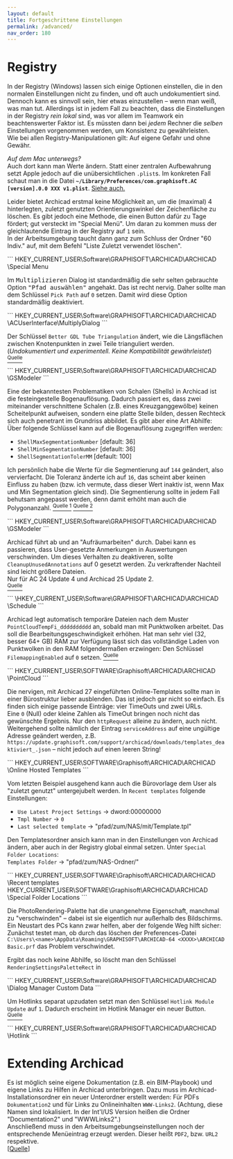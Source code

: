 ```yaml
---
layout: default
title: Fortgeschrittene Einstellungen
permalink: /advanced/
nav_order: 180
---
```


# Registry
In der Registry (Windows) lassen sich einige Optionen einstellen, die in den normalen Einstellungen nicht zu finden, und oft auch undokumentiert sind. Dennoch kann es sinnvoll sein, hier etwas einzustellen – wenn man weiß, was man tut. Allerdings ist in jedem Fall zu beachten, dass die Einstellungen in der Registry _rein lokal_ sind, was vor allem im Teamwork ein beachtenswerter Faktor ist. Es müssten dann bei _jedem_ Rechner die _selben_ Einstellungen vorgenommen werden, um Konsistenz zu gewährleisten.  
Wie bei allen Registry-Manipulationen gilt: Auf eigene Gefahr und ohne Gewähr.

_Auf dem Mac unterwegs?_  
Auch dort kann man Werte ändern. Statt einer zentralen Aufbewahrung setzt Apple jedoch auf die unübersichtlichen `.plist`s. Im konkreten Fall schaut man in die Datei **`~/Library/Preferences/com.graphisoft.AC [version].0.0 XXX v1.plist`**. [Siehe auch.](https://community.graphisoft.com/t5/Installation-update/Altering-ARCHICAD-behavior-Registry-or-Preferences/ta-p/304121)


<div class="code-example" markdown="1">

Leider bietet Archicad erstmal keine Möglichkeit an, um die (maximal) 4 hinterlegten, zuletzt genutzten Orientierungswinkel der Zeichenfläche zu löschen. Es gibt jedoch eine Methode, die einen Button dafür zu Tage fördert; gut versteckt im "Special Menü". Um daran zu kommen muss der gleichlautende Eintrag in der Registry auf `1` sein.  
In der Arbeitsumgebung taucht dann ganz zum Schluss der Ordner "60 Indiv." auf, mit dem Befehl "Liste Zuletzt verwendet löschen".

</div>
```
HKEY_CURRENT_USER\Software\GRAPHISOFT\ARCHICAD\ARCHICAD <version>\Special Menu


<div class="code-example" markdown="1">

Im <samp>Multiplizieren</samp> Dialog ist standardmäßig die sehr selten gebrauchte Option <samp>"Pfad auswählen"</samp> angehakt. Das ist recht nervig. Daher sollte man dem Schlüssel `Pick Path` auf `0` setzen. Damit wird diese Option standardmäßig deaktiviert.

</div>
```
HKEY_CURRENT_USER\Software\GRAPHISOFT\ARCHICAD\ARCHICAD <version>\ACUserInterface\MultiplyDialog
```


<div class="code-example" markdown="1">

Der Schlüssel `Better GDL Tube Triangulation` ändert, wie die Längsflächen zwischen Knotenpunkten in zwei Teile trianguliert werden.  
(_Undokumentiert und experimentell. Keine Kompatibilität gewährleistet_) [<sup>Quelle</sup>](https://archicad-talk.graphisoft.com/viewtopic.php?p=317746#p317746) 
</div>
```
HKEY_CURRENT_USER\Software\GRAPHISOFT\ARCHICAD\ARCHICAD <version>\GSModeler
```


<div class="code-example" markdown="1">

Eine der bekanntesten Problematiken von Schalen (Shells) in Archicad ist die festeingestelle Bogenauflösung. Dadurch passiert es, dass zwei miteinander verschnittene Schalen (z.B. eines Kreuzganggewölbe) keinen Scheitelpunkt aufweisen, sondern eine platte Stelle bilden, dessen Rechteck sich auch penetrant im Grundriss abbildet. Es gibt aber eine Art Abhilfe:  
Über folgende Schlüssel kann auf die Bogenauflösung zugegriffen werden:
- `ShellMaxSegmentationNumber` [default: 36]
- `ShellMinSegmentationNumber` [default: 36]
- `ShellSegmentationTolerMM` [default: 100]

Ich persönlich habe die Werte für die Segmentierung auf `144` geändert, also vervierfacht. Die Toleranz änderte ich auf `16`, das scheint aber keinen Einfluss zu haben (bzw. ich vermute, dass dieser Wert inaktiv ist, wenn Max und Min Segmentation gleich sind). Die Segmentierung sollte in jedem Fall behutsam angepasst werden, denn damit erhöht man auch die Polygonanzahl. [<sup>Quelle 1</sup>](https://archicad-talk.graphisoft.com/viewtopic.php?t=44270#p222497) [<sup>Quelle 2</sup>](https://archicad-talk.graphisoft.com/viewtopic.php?f=20&t=38490)
</div>
```
HKEY_CURRENT_USER\Software\GRAPHISOFT\ARCHICAD\ARCHICAD <version>\GSModeler
```


<div class="code-example" markdown="1">

Archicad führt ab und an "Aufräumarbeiten" durch. Dabei kann es passieren, dass User-gesetzte Anmerkungen in Auswertungen verschwinden. Um dieses Verhalten zu deaktiveren, sollte `CleanupUnusedAnnotations` auf 0 gesetzt werden. Zu verkraftender Nachteil sind leicht größere Dateien.  
Nur für AC 24 Update 4 und Archicad 25 Update 2.  
[<sup>Quelle</sup>](https://archicad-talk.graphisoft.com/viewtopic.php?f=26&t=62958#p332074)
</div>
```
\HKEY_CURRENT_USER\Software\GRAPHISOFT\ARCHICAD\ARCHICAD <version>\Schedule
```


<div class="code-example" markdown="1">

Archicad legt automatisch temporäre Dateien nach dem Muster `PointCloudTempFi_dddddddddd` an, sobald man mit Punktwolken arbeitet. Das soll die Bearbeitungsgeschwindigkeit erhöhen. Hat man sehr viel (32, besser 64+ GB) RAM zur Verfügung lässt sich das vollständige Laden von Punktwolken in den RAM folgendermaßen erzwingen: Den Schlüssel `FilemappingEnabled` auf `0` setzen. [<sup>Quelle</sup>](https://archicad-talk.graphisoft.com/viewtopic.php?f=13&t=70341)
</div>
```
HKEY_CURRENT_USER\SOFTWARE\Graphisoft\ARCHICAD\ARCHICAD <version>\PointCloud
```


<div class="code-example" markdown="1">

Die nervigen, mit Archicad 27 eingeführten Online-Templates sollte man in einer Bürostruktur lieber ausblenden. Das ist jedoch gar nicht so einfach. Es finden sich einige passende Einträge: vier TimeOuts und zwei URLs.  
Eine `0` (Null) oder kleine Zahlen als TimeOut bringen noch nicht das gewünschte Ergebnis. Nur den `httpRequest` alleine zu ändern, auch nicht. Weitergehend sollte nämlich der Eintrag `serviceAddress` auf eine ungültige Adresse geändert werden, z.B. `https://update.graphisoft.com/support/archicad/downloads/templates_deaktiviert_.json` – nicht jedoch auf einen leeren String!
</div>
```
HKEY_CURRENT_USER\SOFTWARE\Graphisoft\ARCHICAD\ARCHICAD <version>\Online Hosted Templates
```


<div class="code-example" markdown="1">

Vom letzten Beispiel ausgehend kann auch die Bürovorlage dem User als "zuletzt genutzt" untergejubelt werden. In `Recent templates` folgende Einstellungen:  
- `Use Latest Project Settings` -> dword:00000000
- `Tmpl Number` -> `0`
- `Last selected template` -> "pfad/zum/NAS/mit/Template.tpl"

Den Templatesordner ansich kann man in den Einstellungen von Archicad ändern, aber auch in der Registry global einmal setzen. Unter `Special Folder Locations`:  
`Templates Folder` -> "pfad/zum/NAS-Ordner/"
</div>
```
HKEY_CURRENT_USER\SOFTWARE\Graphisoft\ARCHICAD\ARCHICAD <version>\Recent templates
HKEY_CURRENT_USER\SOFTWARE\Graphisoft\ARCHICAD\ARCHICAD <version>\Special Folder Locations
```


<div class="code-example" markdown="1">

Die PhotoRendering-Palette hat die unangenehme Eigenschaft, manchmal zu "verschwinden" – dabei ist sie eigentlich nur außerhalb des Bildschirms. Ein Neustart des PCs kann zwar helfen, aber der folgende Weg hilft sicher:  
Zunächst testet man, ob durch das löschen der Preferences-Datei `C:\Users\<name>\AppData\Roaming\GRAPHISOFT\ARCHICAD-64 <XXXX>\ARCHICAD Basic.prf` das Problem verschwindet.

Ergibt das noch keine Abhilfe, so löscht man den Schlüssel `RenderingSettingsPaletteRect` in
</div>
```
HKEY_CURRENT_USER\Software\GRAPHISOFT\ARCHICAD\ARCHICAD <version>\Dialog Manager Custom Data
```


<div class="code-example" markdown="1">

Um Hotlinks separat upzudaten setzt man den Schlüssel `Hotlink Module Update` auf `1`. Dadurch erscheint im Hotlink Manager ein neuer Button.  
[<sup>Quelle</sup>](https://community.graphisoft.com/t5/Project-data-BIM/Teamwork-Performance-of-multiple-self-referencing-Hotlinks/m-p/571019#M9667)
</div>
```
HKEY_CURRENT_USER\Software\GRAPHISOFT\ARCHICAD\ARCHICAD <version>\Hotlink
```

# Extending Archicad
Es ist möglich seine eigene Dokumentation (z.B. ein BIM-Playbook) und eigene Links zu Hilfen in Archicad unterbringen. Dazu muss im Archicad-Installationsordner ein neuer Unterordner erstellt werden: Für PDFs `Dokumentation2` und für Links zu Onlineinhalten `WWW-Links2`. (Achtung, diese Namen sind lokalisiert. In der Int'l/US Version heißen die Ordner "Documentation2" und "WWWLinks2".)  
Anschließend muss in den Arbeitsumgebungseinstellungen noch der entsprechende Menüeintrag erzeugt werden. Dieser heißt `PDF2`, bzw. `URL2` respektive.  
[[Quelle](https://community.graphisoft.com/t5/Setup-License-forum/Error-WWWLinks2-amp-Help2/)]
